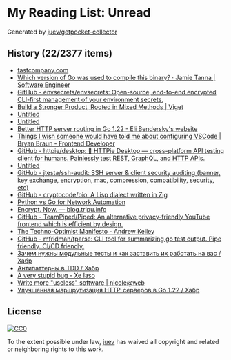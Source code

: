 # My Reading List: Unread

Generated by [juev/getpocket-collector](https://github.com/juev/getpocket-collector)

## History (22/2377 items)

- [fastcompany.com](https://fastcompany.com/90960653/why-people-are-obsessed-with-obsidian-the-indie-darling-of-notetaking-apps)
- [Which version of Go was used to compile this binary? · Jamie Tanna | Software Engineer](https://www.jvt.me/posts/2023/10/14/go-compile-version/)
- [GitHub - envsecrets/envsecrets: Open-source, end-to-end encrypted CLI-first management of your environment secrets.](https://github.com/envsecrets/envsecrets)
- [Build a Stronger Product, Rooted in Mixed Methods | Viget](https://www.viget.com/articles/build-a-stronger-product-rooted-in-mixed-methods/)
- [Untitled](https://strongboxsafe.com/updates/passkeys)
- [Untitled](https://strongboxsafe.com/support)
- [Better HTTP server routing in Go 1.22 - Eli Bendersky's website](https://eli.thegreenplace.net/2023/better-http-server-routing-in-go-122)
- [Things I wish someone would have told me about configuring VSCode | Bryan Braun - Frontend Developer](https://www.bryanbraun.com/2023/08/10/things-i-wish-someone-would-have-told-me-about-configuring-vscode/)
- [GitHub - httpie/desktop: 🚀 HTTPie Desktop — cross-platform API testing client for humans. Painlessly test REST, GraphQL, and HTTP APIs.](https://github.com/httpie/desktop)
- [Untitled](https://lemire.me/blog/2023/10/17/randomness-in-programming-with-go-code)
- [GitHub - jtesta/ssh-audit: SSH server & client security auditing (banner, key exchange, encryption, mac, compression, compatibility, security, etc)](https://github.com/jtesta/ssh-audit)
- [GitHub - cryptocode/bio: A Lisp dialect written in Zig](https://github.com/cryptocode/bio)
- [Python vs Go for Network Automation](https://www.packetcoders.io/python-vs-go-for-network-automation/)
- [Encrypt. Now. — blog.tripu.info](https://blog.tripu.info/encrypt/)
- [GitHub - TeamPiped/Piped: An alternative privacy-friendly YouTube frontend which is efficient by design.](https://github.com/TeamPiped/Piped)
- [The Techno-Optimist Manifesto - Andrew Kelley](https://andrewkelley.me/post/the-techno-optimist-manifesto.html)
- [GitHub - mfridman/tparse: CLI tool for summarizing go test output. Pipe friendly. CI/CD friendly.](https://github.com/mfridman/tparse)
- [Зачем нужны модульные тесты и как заставить их работать на вас / Хабр](https://habr.com/ru/articles/767858/)
- [Антипаттерны в TDD / Хабр](https://habr.com/ru/articles/767874/)
- [A very stupid bug - Xe Iaso](https://xeiaso.net/blog/stupid-bug/)
- [Write more "useless" software | nicole@web](https://www.ntietz.com/blog/write-more-useless-software/)
- [Улучшенная маршрутизация HTTP-серверов в Go 1.22 / Хабр](https://habr.com/ru/articles/768034/)

## License

[![CC0](https://mirrors.creativecommons.org/presskit/buttons/88x31/svg/cc-zero.svg)](https://creativecommons.org/publicdomain/zero/1.0/)

To the extent possible under law, [juev](https://github.com/juev) has waived all copyright and related or neighboring rights to this work.
